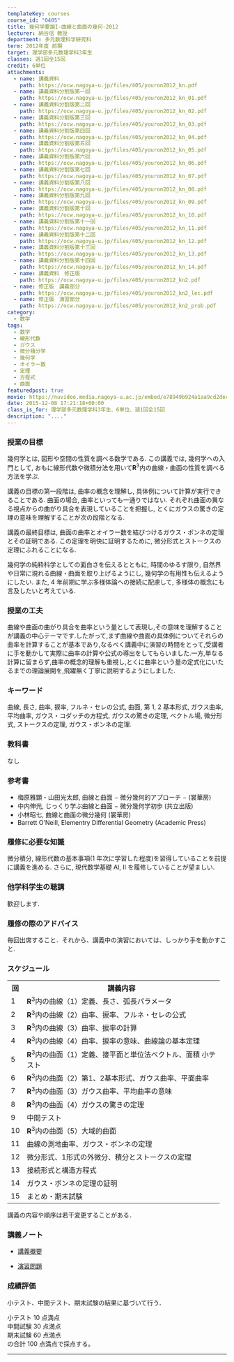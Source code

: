 ```yaml
---
templateKey: courses
course_id: "0405"
title: 幾何学要論I-曲線と曲面の幾何-2012
lecturer: 納谷信 教授
department: 多元数理科学研究科
term: 2012年度 前期
target: 理学部多元数理学科3年生
classes: 週1回全15回
credit: 6単位
attachments:
  - name: 講義資料
    path: https://ocw.nagoya-u.jp/files/405/youron2012_kn.pdf
  - name: 講義資料分割版第一回
    path: https://ocw.nagoya-u.jp/files/405/youron2012_kn_01.pdf
  - name: 講義資料分割版第二回
    path: https://ocw.nagoya-u.jp/files/405/youron2012_kn_02.pdf
  - name: 講義資料分割版第三回
    path: https://ocw.nagoya-u.jp/files/405/youron2012_kn_03.pdf
  - name: 講義資料分割版第四回
    path: https://ocw.nagoya-u.jp/files/405/youron2012_kn_04.pdf
  - name: 講義資料分割版第五回
    path: https://ocw.nagoya-u.jp/files/405/youron2012_kn_05.pdf
  - name: 講義資料分割版第六回
    path: https://ocw.nagoya-u.jp/files/405/youron2012_kn_06.pdf
  - name: 講義資料分割版第七回
    path: https://ocw.nagoya-u.jp/files/405/youron2012_kn_07.pdf
  - name: 講義資料分割版第八回
    path: https://ocw.nagoya-u.jp/files/405/youron2012_kn_08.pdf
  - name: 講義資料分割版第九回
    path: https://ocw.nagoya-u.jp/files/405/youron2012_kn_09.pdf
  - name: 講義資料分割版第十回
    path: https://ocw.nagoya-u.jp/files/405/youron2012_kn_10.pdf
  - name: 講義資料分割版第十一回
    path: https://ocw.nagoya-u.jp/files/405/youron2012_kn_11.pdf
  - name: 講義資料分割版第十二回
    path: https://ocw.nagoya-u.jp/files/405/youron2012_kn_12.pdf
  - name: 講義資料分割版第十三回
    path: https://ocw.nagoya-u.jp/files/405/youron2012_kn_13.pdf
  - name: 講義資料分割版第十四回
    path: https://ocw.nagoya-u.jp/files/405/youron2012_kn_14.pdf
  - name: 講義資料　修正版
    path: https://ocw.nagoya-u.jp/files/405/youron2012_kn2.pdf
  - name: 修正版　講義部分
    path: https://ocw.nagoya-u.jp/files/405/youron2012_kn2_lec.pdf
  - name: 修正版　演習部分
    path: https://ocw.nagoya-u.jp/files/405/youron2012_kn2_prob.pdf
category:
  - 数学
tags:
  - 数学
  - 線形代数
  - ガウス
  - 微分積分学
  - 幾何学
  - オイラー数
  - 定理
  - 方程式
  - 曲面
featuredpost: true
movie: https://nuvideo.media.nagoya-u.ac.jp/embed/e78949b924a1aa9cd2dec2b1a97b8fe744179f07
date: 2015-12-08 17:21:18+00:00
class_is_for: 理学部多元数理学科3年生、6単位、週1回全15回
description: "...."
---
```


### 授業の目標

幾何学とは, 図形や空間の性質を調べる数学である. この講義では, 幾何学への入門として, おもに線形代数や微積分法を用いて**R**<sup>3</sup>内の曲線・曲面の性質を調べる方法を学ぶ.

講義の目標の第一段階は, 曲率の概念を理解し, 具体例について計算が実行できることである. 曲面の場合, 曲率といっても一通りではない. それぞれ曲面の異なる視点からの曲がり具合を表現していることを把握し, とくにガウスの驚きの定理の意味を理解することが次の段階となる.

講義の最終目標は, 曲面の曲率とオイラー数を結びつけるガウス・ボンネの定理とその証明である. この定理を明快に証明するために, 微分形式とストークスの定理にふれることになる.

幾何学の純粋科学としての面白さを伝えるとともに, 時間のゆるす限り, 自然界や日常に現れる曲線・曲面を取り上げるようにし, 幾何学の有用性も伝えるようにしたい. また, 4 年前期に学ぶ多様体論への接続に配慮して, 多様体の概念にも言及したいと考えている.

### 授業の工夫

曲線や曲面の曲がり具合を曲率という量として表現し,その意味を理解することが講義の中心テーマです.したがって,まず曲線や曲面の具体例についてそれらの曲率を計算することが基本であり,なるべく講義中に演習の時間をとって,受講者に手を動かして実際に曲率の計算や公式の導出をしてもらいました.一方,単なる計算に留まらず,曲率の概念的理解も重視し,とくに曲率という量の定式化にいたるまでの理論展開を,飛躍無く丁寧に説明するようにしました.

### キーワード

曲線, 長さ, 曲率, 捩率, フルネ・セレの公式, 曲面, 第 1, 2 基本形式, ガウス曲率, 平均曲率, ガウス・コダッチの方程式, ガウスの驚きの定理, ベクトル場, 微分形式, ストークスの定理, ガウス・ボンネの定理.

### 教科書

なし

### 参考書

- 梅原雅顕・山田光太郎, 曲線と曲面 − 微分幾何的アプローチ − (裳華房)
- 中内伸光, じっくり学ぶ曲線と曲面 − 微分幾何学初歩 (共立出版)
- 小林昭七, 曲線と曲面の微分幾何 (裳華房)
- Barrett O’Neill, Elementry Differential Geometry (Academic Press)

### 履修に必要な知識

微分積分, 線形代数の基本事項(1 年次に学習した程度)を習得していることを前提に講義を進める. さらに, 現代数学基礎 AI, II を履修していることが望ましい.

### 他学科学生の聴講

歓迎します.

### 履修の際のアドバイス

毎回出席すること．それから、講義中の演習においては、しっかり手を動かすこと.

<h3>スケジュール</h3>
<table class="basic" width="455">
<tr>
<th width="20" class="center">回</th>
<th width="435" class="center">講義内容</th>
</tr>
<tr>
<td width="20" class="center">1</td>
<td width="435"><b>R</b><sup>3</sup>内の曲線（1）定義、長さ、弧長パラメータ</td>
</tr>
<tr>
<td width="20" class="center">2</td>
<td width="435"><b>R</b><sup>3</sup>内の曲線（2）曲率、捩率、フルネ・セレの公式</td>
</tr>
<tr>
<td width="20" class="center">3</td>
<td width="435"><b>R</b><sup>3</sup>内の曲線（3）曲率、捩率の計算</td>
</tr>
<tr>
<td width="20" class="center">4</td>
<td width="435"><b>R</b><sup>3</sup>内の曲線（4）曲率、捩率の意味、曲線論の基本定理</td>
</tr>
<tr>
<td width="20" class="center">5</td>
<td width="435"><b>R</b><sup>3</sup>内の曲面（1）定義、接平面と単位法ベクトル、面積 小テスト</td>
</tr>
<tr>
<td width="20" class="center">6</td>
<td width="435"><b>R</b><sup>3</sup>内の曲面（2）第1、2基本形式、ガウス曲率、平面曲率</td>
</tr>
<tr>
<td width="20" class="center">7</td>
<td width="435"><b>R</b><sup>3</sup>内の曲面（3）ガウス曲率、平均曲率の意味</td>
</tr>
<tr>
<td width="20" class="center">8</td>
<td width="435"><b>R</b><sup>3</sup>内の曲面（4）ガウスの驚きの定理</td>
</tr>
<tr>
<td width="20" class="center">9</td>
<td width="435">中間テスト</td>
</tr>
<tr>
<td width="20" class="center">10</td>
<td width="435"><b>R</b><sup>3</sup>内の曲面（5）大域的曲面</td>
</tr>
<tr>
<td width="20" class="center">11</td>
<td width="435">曲線の測地曲率、ガウス・ボンネの定理</td>
</tr>
<tr>
<td width="20" class="center">12</td>
<td width="435">微分形式、1形式の外微分、積分とストークスの定理</td>
</tr>
<tr>
<td width="20" class="center">13</td>
<td width="435">接続形式と構造方程式</td>
</tr>
<tr>
<td width="20" class="center">14</td>
<td width="435">ガウス・ボンネの定理の証明</td>
</tr>
<tr>
<td width="20" class="center">15</td>
<td width="435">まとめ・期末試験</td>
</tr>
</table>
<p>講義の内容や順序は若干変更することがある．</p>

### 講義ノート

- [講義概要](https://ocw.nagoya-u.jp/files/405/youron2012_kn2_lec.pdf)

- [演習問題](https://ocw.nagoya-u.jp/files/405/youron2012_kn2_prob.pdf)

### 成績評価

小テスト、中間テスト、期末試験の結果に基づいて行う．

小テスト 10 点満点  
中間試験 30 点満点  
期末試験 60 点満点  
の合計 100 点満点で採点する。

---
